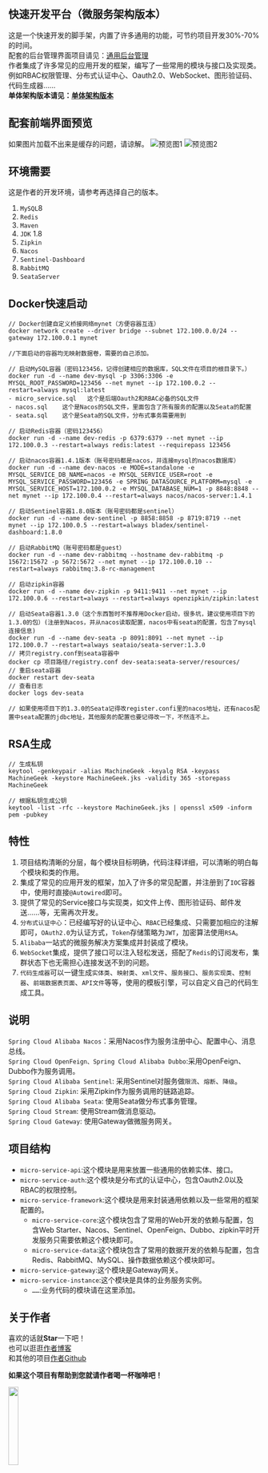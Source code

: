 ## 快速开发平台（微服务架构版本）
这是一个快速开发的脚手架，内置了许多通用的功能，可节约项目开发30%-70%的时间。   
配套的后台管理界面项目请见：[通用后台管理](https://github.com/QQ794763733/common-backend)  
作者集成了许多常见的应用开发的框架，编写了一些常用的模块与接口及实现类。    
例如RBAC权限管理、分布式认证中心、Oauth2.0、WebSocket、图形验证码、代码生成器……  
**单体架构版本请见：[单体架构版本](https://github.com/QQ794763733/machine-geek)**
## 配套前端界面预览
如果图片加载不出来是缓存的问题，请谅解。
![预览图1](https://store.machine-geek.cn/0042.png)
![预览图2](https://store.machine-geek.cn/0043.png)
## 环境需要
这是作者的开发环境，请参考再选择自己的版本。
1. `MySQL`8
2. `Redis`
3. `Maven`
4. `JDK` 1.8
5. `Zipkin`
6. `Nacos`
7. `Sentinel-Dashboard`
8. `RabbitMQ`
9. `SeataServer`
## Docker快速启动
```terminal
// Docker创建自定义桥接网络mynet（方便容器互连）
docker network create --driver bridge --subnet 172.100.0.0/24 --gateway 172.100.0.1 mynet

//下面启动的容器均无映射数据卷，需要的自己添加。

// 启动MySQL容器（密码123456，记得创建相应的数据库，SQL文件在项目的根目录下。）
docker run -d --name dev-mysql -p 3306:3306 -e MYSQL_ROOT_PASSWORD=123456 --net mynet --ip 172.100.0.2 --restart=always mysql:latest
- micro_service.sql   这个是后端Oauth2和RBAC必备的SQL文件
- nacos.sql    这个是Nacos的SQL文件，里面包含了所有服务的配置以及Seata的配置
- seata.sql    这个是Seata的SQL文件，分布式事务需要用到

// 启动Redis容器（密码123456）
docker run -d --name dev-redis -p 6379:6379 --net mynet --ip 172.100.0.3 --restart=always redis:latest --requirepass 123456

// 启动nacos容器1.4.1版本（账号密码都是nacos，并连接mysql的nacos数据库）
docker run -d --name dev-nacos -e MODE=standalone -e MYSQL_SERVICE_DB_NAME=nacos -e MYSQL_SERVICE_USER=root -e MYSQL_SERVICE_PASSWORD=123456 -e SPRING_DATASOURCE_PLATFORM=mysql -e MYSQL_SERVICE_HOST=172.100.0.2 -e MYSQL_DATABASE_NUM=1 -p 8848:8848 --net mynet --ip 172.100.0.4 --restart=always nacos/nacos-server:1.4.1

// 启动Sentinel容器1.8.0版本（账号密码都是sentinel）
docker run -d --name dev-sentinel -p 8858:8858 -p 8719:8719 --net mynet --ip 172.100.0.5 --restart=always bladex/sentinel-dashboard:1.8.0

// 启动RabbitMQ（账号密码都是guest）
docker run -d --name dev-rabbitmq --hostname dev-rabbitmq -p 15672:15672 -p 5672:5672 --net mynet --ip 172.100.0.10 --restart=always rabbitmq:3.8-rc-management

// 启动zipkin容器
docker run -d --name dev-zipkin -p 9411:9411 --net mynet --ip 172.100.0.6 --restart=always --restart=always openzipkin/zipkin:latest

// 启动Seata容器1.3.0（这个东西暂时不推荐用Docker启动，很多坑，建议使用项目下的1.3.0的包）(注册到Nacos，并从nacos读取配置，nacos中有seata的配置，包含了mysql连接信息)
docker run -d --name dev-seata -p 8091:8091 --net mynet --ip 172.100.0.7 --restart=always seataio/seata-server:1.3.0
// 拷贝registry.conf到seata容器中
docker cp 项目路径/registry.conf dev-seata:seata-server/resources/
// 重启seata容器
docker restart dev-seata
// 查看日志
docker logs dev-seata

// 如果使用项目下的1.3.0的Seata记得改register.confi里的nacos地址，还有nacos配置中seata配置的jdbc地址，其他服务的配置也要记得改一下，不然连不上。
```
## RSA生成
```terminal
// 生成私钥
keytool -genkeypair -alias MachineGeek -keyalg RSA -keypass MachineGeek -keystore MachineGeek.jks -validity 365 -storepass MachineGeek

// 根据私钥生成公钥
keytool -list -rfc --keystore MachineGeek.jks | openssl x509 -inform pem -pubkey
```
## 特性
1. 项目结构清晰的分层，每个模块目标明确，代码注释详细，可以清晰的明白每个模块和类的作用。
2. 集成了常见的应用开发的框架，加入了许多的常见配置，并注册到了`IOC`容器中，使用时直接`@Autowired`即可。
3. 提供了常见的Service接口与实现类，如文件上传、图形验证码、邮件发送……等，无需再次开发。
4. `分布式认证中心`：已经编写好的认证中心、`RBAC`已经集成、只需要加相应的注解即可，`OAuth2.0`为认证方式，`Token`存储策略为`JWT`，加密算法使用`RSA`。
5. `Alibaba`一站式的微服务解决方案集成并封装成了模块。
6. `WebSocket`集成，提供了接口可以注入轻松发送，搭配了`Redis`的订阅发布，集群状态下也无需担心连接发送不到的问题。
7. `代码生成器`可以一键生成`实体类`、`映射类`、`xml文件`、`服务接口`、`服务实现类`、`控制器`、`前端数据表页面`、`API文件`等等，使用的模板引擎，可以自定义自己的代码生成工具。
## 说明
`Spring Cloud Alibaba Nacos`：采用Nacos作为服务注册中心、配置中心、消息总线。  
`Spring Cloud OpenFeign、Spring Cloud Alibaba Dubbo`:采用OpenFeign、Dubbo作为服务调用。  
`Spring Cloud Alibaba Sentinel`: 采用Sentinel对服务做`限流`、`熔断`、`降级`。  
`Spring Cloud Zipkin`: 采用Zipkin作为服务调用的链路追踪。  
`Spring Cloud Alibaba Seata`: 使用Seata做分布式事务管理。  
`Spring Cloud Stream`: 使用Stream做消息驱动。  
`Spring Cloud Gateway`: 使用Gateway做微服务网关。
## 项目结构
* `micro-service-api`:这个模块是用来放置一些通用的依赖实体、接口。
* `micro-service-auth`:这个模块是分布式的认证中心，包含Oauth2.0以及RBAC的权限控制。
* `micro-service-framework`:这个模块是用来封装通用依赖以及一些常用的框架配置的。  
  * `micro-service-core`:这个模块包含了常用的Web开发的依赖与配置，包含Web Starter、Nacos、Sentinel、OpenFeign、Dubbo、zipkin平时开发服务只需要依赖这个模块即可。
  * `micro-service-data`:这个模块包含了常用的数据开发的依赖与配置，包含Redis、RabbitMQ、MySQL、操作数据依赖这个模块即可。
* `micro-service-gateway`:这个模块是Gateway网关。
* `micro-service-instance`:这个模块是具体的业务服务实例。  
  * `……`:业务代码的模块请在这里添加。

## 关于作者
喜欢的话就**Star**一下吧！  
也可以逛逛[作者博客](http://blog.machine-geek.cn/)  
和其他的项目[作者Github](https://github.com/QQ794763733)

**如果这个项目有帮助到您就请作者喝一杯咖啡吧！**

<img src="https://store.machine-geek.cn/0012.jpg" width="20%"/>